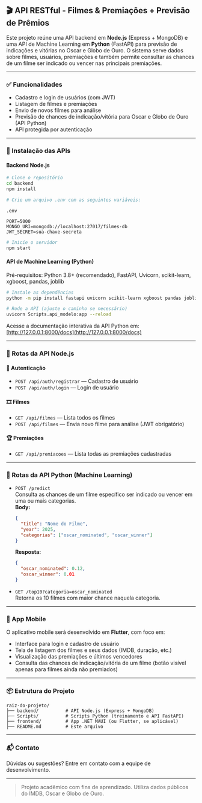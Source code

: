 ## 🎬 API RESTful - Filmes & Premiações + Previsão de Prêmios

Este projeto reúne uma API backend em **Node.js** (Express + MongoDB) e uma API de Machine Learning em **Python** (FastAPI) para previsão de indicações e vitórias no Oscar e Globo de Ouro. O sistema serve dados sobre filmes, usuários, premiações e também permite consultar as chances de um filme ser indicado ou vencer nas principais premiações.

---

### ✅ Funcionalidades

- Cadastro e login de usuários (com JWT)
- Listagem de filmes e premiações
- Envio de novos filmes para análise
- Previsão de chances de indicação/vitória para Oscar e Globo de Ouro (API Python)
- API protegida por autenticação

---

### 🚀 Instalação das APIs

#### Backend Node.js

```bash
# Clone o repositório
cd backend
npm install

# Crie um arquivo .env com as seguintes variáveis:
```

`.env`
```
PORT=5000
MONGO_URI=mongodb://localhost:27017/filmes-db
JWT_SECRET=sua-chave-secreta
```

```bash
# Inicie o servidor
npm start
```

#### API de Machine Learning (Python)

Pré-requisitos: Python 3.8+ (recomendado), FastAPI, Uvicorn, scikit-learn, xgboost, pandas, joblib

```bash
# Instale as dependências
python -m pip install fastapi uvicorn scikit-learn xgboost pandas joblib

# Rode a API (ajuste o caminho se necessário)
uvicorn Scripts.api_modelo:app --reload
```

Acesse a documentação interativa da API Python em: [http://127.0.0.1:8000/docs](http://127.0.0.1:8000/docs)

---

### 📡 Rotas da API Node.js

#### 🔐 Autenticação

- `POST /api/auth/registrar` — Cadastro de usuário
- `POST /api/auth/login` — Login de usuário

#### 🎞️ Filmes

- `GET /api/filmes` — Lista todos os filmes
- `POST /api/filmes` — Envia novo filme para análise (JWT obrigatório)

#### 🏆 Premiações

- `GET /api/premiacoes` — Lista todas as premiações cadastradas

---

### 🤖 Rotas da API Python (Machine Learning)

- `POST /predict`  
  Consulta as chances de um filme específico ser indicado ou vencer em uma ou mais categorias.  
  **Body:**
  ```json
  {
    "title": "Nome do Filme",
    "year": 2025,
    "categorias": ["oscar_nominated", "oscar_winner"]
  }
  ```
  **Resposta:**
  ```json
  {
    "oscar_nominated": 0.12,
    "oscar_winner": 0.01
  }
  ```

- `GET /top10?categoria=oscar_nominated`  
  Retorna os 10 filmes com maior chance naquela categoria.

---

### 📱 App Mobile

O aplicativo mobile será desenvolvido em **Flutter**, com foco em:

- Interface para login e cadastro de usuário
- Tela de listagem dos filmes e seus dados (IMDB, duração, etc.)
- Visualização das premiações e últimos vencedores
- Consulta das chances de indicação/vitória de um filme (botão visível apenas para filmes ainda não premiados)

---

### 📦 Estrutura do Projeto

```
raiz-do-projeto/
├── backend/          # API Node.js (Express + MongoDB)
├── Scripts/          # Scripts Python (treinamento e API FastAPI)
├── frontend/         # App .NET MAUI (ou Flutter, se aplicável)
├── README.md         # Este arquivo
```

---

### 📬 Contato

Dúvidas ou sugestões? Entre em contato com a equipe de desenvolvimento.

---

> Projeto acadêmico com fins de aprendizado. Utiliza dados públicos do IMDB, Oscar e Globo de Ouro.

